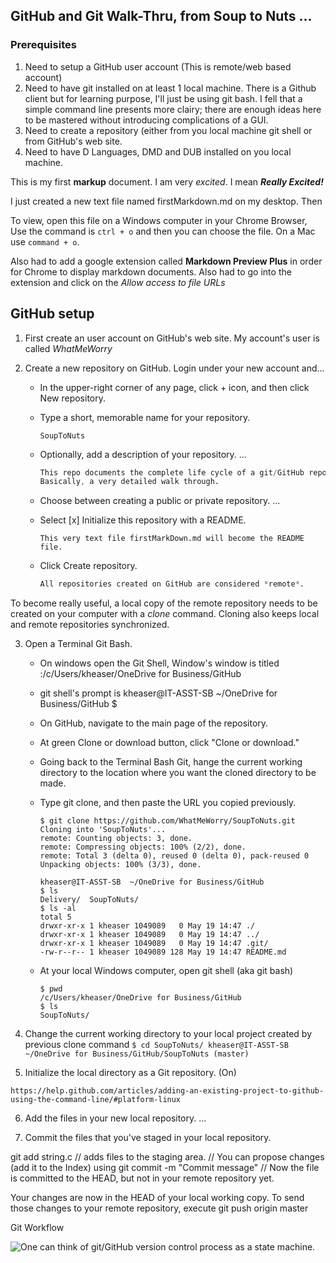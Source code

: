 

## GitHub and Git Walk-Thru, from Soup to Nuts ...

### Prerequisites
1. Need to setup a GitHub user account (This is remote/web based account) 
2. Need to have git installed on at least 1 local machine.  There is a Github client but for learning purpose, I'll just be using git bash. I fell that a simple command line presents more clairy; there are enough ideas here to be mastered without introducing complications of a GUI.
3. Need to create a repository (either from you local machine git shell or from GitHub's web site.
4. Need to have D Languages, DMD and DUB installed on you local machine.
	

This is my first **markup** document. I am very _excited_. I mean **_Really Excited!_**

I just created a new text file named firstMarkdown.md on my desktop. Then  
 
To view, open this file on a Windows computer in your Chrome Browser, Use the command is `ctrl + o` and then you can choose the file. On a Mac use `command + o`.

Also had to add a google extension called **Markdown Preview Plus** in order for Chrome to display markdown documents. Also had to go into the extension and click on the _Allow access to file URLs_


## GitHub setup

1. First create an user account on GitHub's web site. My account's user is called *WhatMeWorry*

2. Create a new repository on GitHub. Login under your new account and...

    - In the upper-right corner of any page, click + icon, and then click New repository.
    - Type a short, memorable name for your repository.
	
        ```
        SoupToNuts
        ```
    - Optionally, add a description of your repository. ...
	
	    ```D 
		This repo documents the complete life cycle of a git/GitHub repository. 
	    Basically, a very detailed walk through.
        ```
    - Choose between creating a public or private repository. ...
    - Select [x] Initialize this repository with a README.
	
        ```
        This very text file firstMarkDown.md will become the README file.
        ```
    - Click Create repository.
	
        ```D
        All repositories created on GitHub are considered *remote*.
        ```
To become really useful, a local copy of the remote repository needs to be created on your computer with a *clone* command. Cloning also keeps local and remote repositories synchronized.

3. Open a Terminal Git Bash.

    - On windows open the Git Shell, Window's window is titled :/c/Users/kheaser/OneDrive for Business/GitHub
	- git shell's prompt is kheaser@IT-ASST-SB  ~/OneDrive for Business/GitHub $	

	- On GitHub, navigate to the main page of the repository.

    - At green Clone or download button, click "Clone or download."

    - Going back to the Terminal Bash Git, hange the current working directory to the location where you want the cloned directory to be made.

    - Type git clone, and then paste the URL you copied previously.
	
	    ```		
        $ git clone https://github.com/WhatMeWorry/SoupToNuts.git
        Cloning into 'SoupToNuts'...
        remote: Counting objects: 3, done.
        remote: Compressing objects: 100% (2/2), done.
        remote: Total 3 (delta 0), reused 0 (delta 0), pack-reused 0
        Unpacking objects: 100% (3/3), done.
		  
        kheaser@IT-ASST-SB  ~/OneDrive for Business/GitHub	
        $ ls
        Delivery/  SoupToNuts/
        $ ls -al
        total 5
        drwxr-xr-x 1 kheaser 1049089   0 May 19 14:47 ./
        drwxr-xr-x 1 kheaser 1049089   0 May 19 14:47 ../
        drwxr-xr-x 1 kheaser 1049089   0 May 19 14:47 .git/
        -rw-r--r-- 1 kheaser 1049089 128 May 19 14:47 README.md
		
        ```

	- At your local Windows computer, open git shell (aka git bash)
		
	    ```
        $ pwd
        /c/Users/kheaser/OneDrive for Business/GitHub
		$ ls
        SoupToNuts/
        ```
	
4. Change the current working directory to your local project created by previous clone command
	    ```
		$ cd SoupToNuts/
        kheaser@IT-ASST-SB  ~/OneDrive for Business/GitHub/SoupToNuts (master)
        ```

5. Initialize the local directory as a Git repository. (On)
```
https://help.github.com/articles/adding-an-existing-project-to-github-using-the-command-line/#platform-linux
```
6. Add the files in your new local repository. ...





6. Commit the files that you've staged in your local repository.







git add string.c  // adds files to the staging area.
                   // You can propose changes (add it to the Index) using 
git commit -m "Commit message"  // Now the file is committed to the HEAD, but not in your remote repository yet.


Your changes are now in the HEAD of your local working copy. To send those changes to your remote repository, execute 
git push origin master

Git Workflow

![One can think of git/GitHub version control process as a state machine.](
https://github.com/WhatMeWorry/SoupToNuts/images/GitStateMachine.png)





